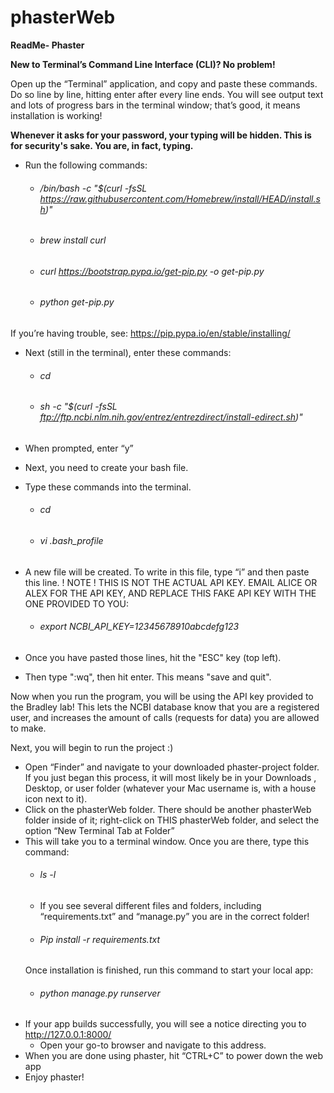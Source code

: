 # phasterWeb

**ReadMe- Phaster**

**New to Terminal’s Command Line Interface (CLI)? No problem!**

Open up the “Terminal” application, and copy and paste these commands. Do so line by line, hitting enter after every line ends.
You will see output text and lots of progress bars in the terminal window; that’s good, it means installation is working!

**Whenever it asks for your password, your typing will be hidden. This is for security's sake. You are, in fact, typing.**

- Run the following commands:
    - ###### /bin/bash -c "$(curl -fsSL https://raw.githubusercontent.com/Homebrew/install/HEAD/install.sh)"
    - ###### brew install curl
    - ###### curl https://bootstrap.pypa.io/get-pip.py -o get-pip.py
    - ###### python get-pip.py

If you’re having trouble, see: https://pip.pypa.io/en/stable/installing/


- Next (still in the terminal), enter these commands:
    - ###### cd
    - ###### sh -c "$(curl -fsSL ftp://ftp.ncbi.nlm.nih.gov/entrez/entrezdirect/install-edirect.sh)"
- When prompted, enter “y”

- Next, you need to create your bash file.
- Type these commands into the terminal.
    - ###### cd
    - ###### vi .bash_profile

- A new file will be created. To write in this file, type “i” and then paste this line. ! NOTE ! THIS IS NOT THE ACTUAL API KEY. EMAIL ALICE OR ALEX FOR THE API KEY, AND REPLACE THIS FAKE API KEY WITH THE ONE PROVIDED TO YOU:
    - ###### export NCBI_API_KEY=12345678910abcdefg123
- Once you have pasted those lines, hit the "ESC" key (top left).
- Then type ":wq", then hit enter. This means "save and quit".

Now when you run the program, you will be using the API key provided to the Bradley lab! This lets the NCBI database know that you are a registered user, and increases the amount of calls (requests for data) you are allowed to make.

Next, you will begin to run the project :)

- Open “Finder” and navigate to your downloaded phaster-project folder.  If you just began this process, it will most likely be in your Downloads , Desktop, or user folder (whatever your Mac username is, with a house icon next to it). 
- Click on the phasterWeb folder. There should be another phasterWeb folder inside of it; right-click on THIS phasterWeb folder, and select the option “New Terminal Tab at Folder”
- This will take you to a terminal window. Once you are there, type this command:
    - ###### ls -l
    - If you see several different files and folders, including “requirements.txt” and “manage.py” you are in the correct folder!
    - ###### Pip install -r requirements.txt
    Once installation is finished, run this command to start your local app:
    - ###### python manage.py runserver
- If your app builds successfully, you will see a notice directing you to http://127.0.0.1:8000/
    - Open your go-to browser and navigate to this address. 
- When you are done using phaster, hit “CTRL+C” to power down the web app
- Enjoy phaster!
